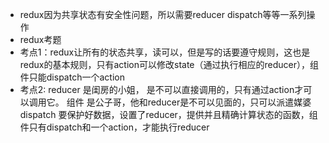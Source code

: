 - redux因为共享状态有安全性问题，所以需要reducer dispatch等等一系列操作
- redux考题
- 考点1：redux让所有的状态共享，读可以，但是写的话要遵守规则，这也是redux的基本规则，只有action可以修改state（通过执行相应的reducer），组件只能dispatch一个action
- 考点2: reducer 是闺房的小姐， 是不可以直接调用的，只有通过action才可以调用它。
组件 是公子哥，他和reducer是不可以见面的，只可以派遣媒婆dispatch
要保护好数据，设置了reducer，提供并且精确计算状态的函数，组件只有dispatch和一个action，才能执行reducer

